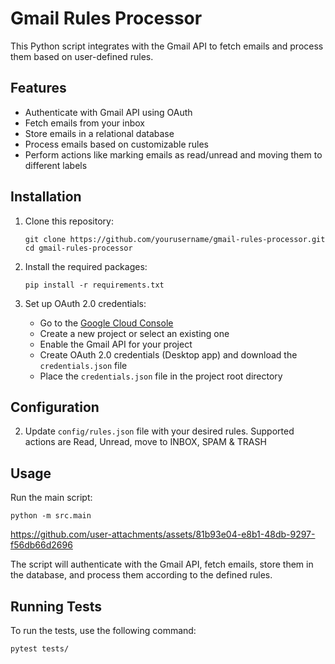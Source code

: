 # Gmail Rules Processor

This Python script integrates with the Gmail API to fetch emails and process them based on user-defined rules.

## Features

- Authenticate with Gmail API using OAuth
- Fetch emails from your inbox
- Store emails in a relational database
- Process emails based on customizable rules
- Perform actions like marking emails as read/unread and moving them to different labels

## Installation

1. Clone this repository:
   ```
   git clone https://github.com/yourusername/gmail-rules-processor.git
   cd gmail-rules-processor
   ```

2. Install the required packages:
   ```
   pip install -r requirements.txt
   ```

3. Set up OAuth 2.0 credentials:
   - Go to the [Google Cloud Console](https://console.cloud.google.com/)
   - Create a new project or select an existing one
   - Enable the Gmail API for your project
   - Create OAuth 2.0 credentials (Desktop app) and download the `credentials.json` file
   - Place the `credentials.json` file in the project root directory

## Configuration

2. Update `config/rules.json` file with your desired rules. Supported actions are Read, Unread, move to INBOX, SPAM & TRASH

## Usage

Run the main script:

```
python -m src.main
```

https://github.com/user-attachments/assets/81b93e04-e8b1-48db-9297-f56db66d2696


The script will authenticate with the Gmail API, fetch emails, store them in the database, and process them according to the defined rules.

## Running Tests

To run the tests, use the following command:

```
pytest tests/
```

